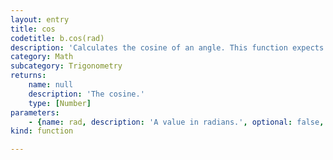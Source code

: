 ```yaml
---
layout: entry
title: cos
codetitle: b.cos(rad)
description: 'Calculates the cosine of an angle. This function expects the values of the angle parameter to be provided in radians (values from 0 to PI*2). Values are returned in the range -1 to 1.'
category: Math
subcategory: Trigonometry
returns:
    name: null
    description: 'The cosine.'
    type: [Number]
parameters:
    - {name: rad, description: 'A value in radians.', optional: false, type: [Number]}
kind: function

---
```

